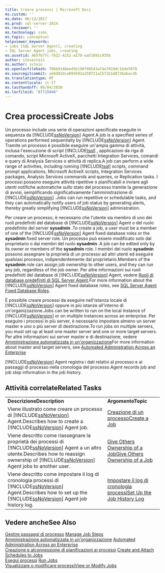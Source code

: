 ```yaml
---
title: Creare processi | Microsoft Docs
ms.custom: ''
ms.date: 06/13/2017
ms.prod: sql-server-2014
ms.reviewer: ''
ms.technology: ssms
ms.topic: conceptual
helpviewer_keywords:
- jobs [SQL Server Agent], creating
- SQL Server Agent jobs, creating
ms.assetid: 465fb7fc-7622-4252-a178-ea51691c935b
author: stevestein
ms.author: sstein
ms.openlocfilehash: 706b9348eed5b190f99543a74e7019dc1bde5978
ms.sourcegitcommit: ad4d92dce894592a259721a1571b1d8736abacdb
ms.translationtype: MT
ms.contentlocale: it-IT
ms.lasthandoff: 08/04/2020
ms.locfileid: "87715048"
---
```

# <a name="create-jobs"></a><span data-ttu-id="5f816-102">Crea processi</span><span class="sxs-lookup"><span data-stu-id="5f816-102">Create Jobs</span></span>
  <span data-ttu-id="5f816-103">Un processo include una serie di operazioni specificate eseguite in sequenza da [!INCLUDE[ssNoVersion](../../includes/ssnoversion-md.md)] Agent.</span><span class="sxs-lookup"><span data-stu-id="5f816-103">A job is a specified series of operations performed sequentially by [!INCLUDE[ssNoVersion](../../includes/ssnoversion-md.md)] Agent.</span></span> <span data-ttu-id="5f816-104">Tramite un processo è possibile eseguire un'ampia gamma di attività, inclusa l'esecuzione di script [!INCLUDE[tsql](../../includes/tsql-md.md)] , applicazioni da riga di comando, script Microsoft ActiveX, pacchetti Integration Services, comandi e query di Analysis Services o attività di replica.</span><span class="sxs-lookup"><span data-stu-id="5f816-104">A job can perform a wide range of activities, including running [!INCLUDE[tsql](../../includes/tsql-md.md)] scripts, command prompt applications, Microsoft ActiveX scripts, Integration Services packages, Analysis Services commands and queries, or Replication tasks.</span></span> <span data-ttu-id="5f816-105">I processi possono eseguire attività ripetitive o pianificabili e inviare agli utenti notifiche automatiche sullo stato del processo tramite la generazione di avvisi, semplificando significativamente l'amministrazione di [!INCLUDE[ssNoVersion](../../includes/ssnoversion-md.md)] .</span><span class="sxs-lookup"><span data-stu-id="5f816-105">Jobs can run repetitive or schedulable tasks, and they can automatically notify users of job status by generating alerts, thereby greatly simplifying [!INCLUDE[ssNoVersion](../../includes/ssnoversion-md.md)] administration.</span></span>  
  
 <span data-ttu-id="5f816-106">Per creare un processo, è necessario che l'utente sia membro di uno dei ruoli predefiniti del database di [!INCLUDE[ssNoVersion](../../includes/ssnoversion-md.md)] Agent o del ruolo predefinito del server **sysadmin** .</span><span class="sxs-lookup"><span data-stu-id="5f816-106">To create a job, a user must be a member of one of the [!INCLUDE[ssNoVersion](../../includes/ssnoversion-md.md)] Agent fixed database roles or the **sysadmin** fixed server role.</span></span> <span data-ttu-id="5f816-107">Un processo può essere modificato solo dal proprietario o dai membri del ruolo **sysadmin** .</span><span class="sxs-lookup"><span data-stu-id="5f816-107">A job can be edited only by its owner or members of the **sysadmin** role.</span></span> <span data-ttu-id="5f816-108">I membri del ruolo **sysadmin** possono assegnare la proprietà di un processo ad altri utenti ed eseguire qualsiasi processo, indipendentemente dal proprietario.</span><span class="sxs-lookup"><span data-stu-id="5f816-108">Members of the **sysadmin** role can assign job ownership to other users, and they can run any job, regardless of the job owner.</span></span> <span data-ttu-id="5f816-109">Per altre informazioni sui ruoli predefiniti del database di [!INCLUDE[ssNoVersion](../../includes/ssnoversion-md.md)] Agent, vedere [Ruoli di database predefiniti di SQL Server Agent](sql-server-agent-fixed-database-roles.md).</span><span class="sxs-lookup"><span data-stu-id="5f816-109">For more information about the [!INCLUDE[ssNoVersion](../../includes/ssnoversion-md.md)] Agent fixed database roles, see [SQL Server Agent Fixed Database Roles](sql-server-agent-fixed-database-roles.md).</span></span>  
  
 <span data-ttu-id="5f816-110">È possibile creare processi da eseguire nell'istanza locale di [!INCLUDE[ssNoVersion](../../includes/ssnoversion-md.md)] oppure in più istanze all'interno di un'organizzazione.</span><span class="sxs-lookup"><span data-stu-id="5f816-110">Jobs can be written to run on the local instance of [!INCLUDE[ssNoVersion](../../includes/ssnoversion-md.md)] or on multiple instances across an enterprise.</span></span> <span data-ttu-id="5f816-111">Per eseguire i processi in più server, è necessario impostare almeno un server master e uno o più server di destinazione.</span><span class="sxs-lookup"><span data-stu-id="5f816-111">To run jobs on multiple servers, you must set up at least one master server and one or more target servers.</span></span> <span data-ttu-id="5f816-112">Per altre informazioni sui server master e di destinazione, vedere [Amministrazione automatizzata in un'organizzazione](automated-administration-across-an-enterprise.md)</span><span class="sxs-lookup"><span data-stu-id="5f816-112">For more information about master and target servers, see [Automated Administration Across an Enterprise](automated-administration-across-an-enterprise.md)</span></span>  
  
 [!INCLUDE[ssNoVersion](../../includes/ssnoversion-md.md)] <span data-ttu-id="5f816-113">Agent registra i dati relativi al processo e ai passaggi di processo nella cronologia del processo.</span><span class="sxs-lookup"><span data-stu-id="5f816-113">Agent records job and job step information in the job history.</span></span>  
  
## <a name="related-tasks"></a><span data-ttu-id="5f816-114">Attività correlate</span><span class="sxs-lookup"><span data-stu-id="5f816-114">Related Tasks</span></span>  
  
|||  
|-|-|  
|<span data-ttu-id="5f816-115">**Descrizione**</span><span class="sxs-lookup"><span data-stu-id="5f816-115">**Description**</span></span>|<span data-ttu-id="5f816-116">**Argomento**</span><span class="sxs-lookup"><span data-stu-id="5f816-116">**Topic**</span></span>|  
|<span data-ttu-id="5f816-117">Viene illustrato come creare un processo di [!INCLUDE[ssNoVersion](../../includes/ssnoversion-md.md)] Agent.</span><span class="sxs-lookup"><span data-stu-id="5f816-117">Describes how to create a [!INCLUDE[ssNoVersion](../../includes/ssnoversion-md.md)] Agent job.</span></span>|[<span data-ttu-id="5f816-118">Creazione di un processo</span><span class="sxs-lookup"><span data-stu-id="5f816-118">Create a Job</span></span>](create-a-job.md)|  
|<span data-ttu-id="5f816-119">Viene descritto come riassegnare la proprietà dei processi di [!INCLUDE[ssNoVersion](../../includes/ssnoversion-md.md)] Agent a un altro utente.</span><span class="sxs-lookup"><span data-stu-id="5f816-119">Describes how to reassign ownership of [!INCLUDE[ssNoVersion](../../includes/ssnoversion-md.md)] Agent jobs to another user.</span></span>|[<span data-ttu-id="5f816-120">Give Others Ownership of a Job</span><span class="sxs-lookup"><span data-stu-id="5f816-120">Give Others Ownership of a Job</span></span>](give-others-ownership-of-a-job.md)|  
|<span data-ttu-id="5f816-121">Viene descritto come impostare il log di cronologia processi di [!INCLUDE[ssNoVersion](../../includes/ssnoversion-md.md)] Agent.</span><span class="sxs-lookup"><span data-stu-id="5f816-121">Describes how to set up the [!INCLUDE[ssNoVersion](../../includes/ssnoversion-md.md)] Agent job history log.</span></span>|[<span data-ttu-id="5f816-122">Impostare il log di cronologia processi</span><span class="sxs-lookup"><span data-stu-id="5f816-122">Set Up the Job History Log</span></span>](set-up-the-job-history-log.md)|  
  
## <a name="see-also"></a><span data-ttu-id="5f816-123">Vedere anche</span><span class="sxs-lookup"><span data-stu-id="5f816-123">See Also</span></span>  
 <span data-ttu-id="5f816-124">[Gestire passaggi di processo](manage-job-steps.md) </span><span class="sxs-lookup"><span data-stu-id="5f816-124">[Manage Job Steps](manage-job-steps.md) </span></span>  
 <span data-ttu-id="5f816-125">[Amministrazione automatizzata in un'organizzazione](automated-administration-across-an-enterprise.md) </span><span class="sxs-lookup"><span data-stu-id="5f816-125">[Automated Administration Across an Enterprise](automated-administration-across-an-enterprise.md) </span></span>  
 <span data-ttu-id="5f816-126">[Creazione e alconnessione di pianificazioni ai processi](create-and-attach-schedules-to-jobs.md) </span><span class="sxs-lookup"><span data-stu-id="5f816-126">[Create and Attach Schedules to Jobs](create-and-attach-schedules-to-jobs.md) </span></span>  
 <span data-ttu-id="5f816-127">[Esegui processi](run-jobs.md) </span><span class="sxs-lookup"><span data-stu-id="5f816-127">[Run Jobs](run-jobs.md) </span></span>  
 [<span data-ttu-id="5f816-128">Visualizzare o modificare processi</span><span class="sxs-lookup"><span data-stu-id="5f816-128">View or Modify Jobs</span></span>](view-or-modify-jobs.md)  
  
  
